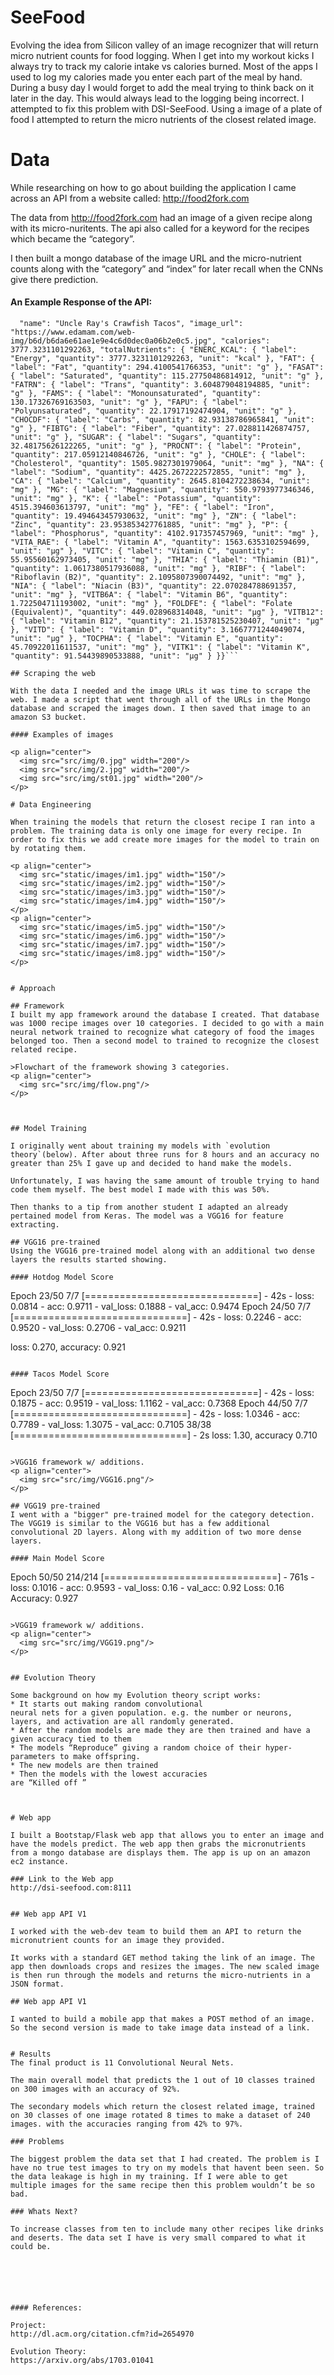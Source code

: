 # SeeFood

Evolving the idea from Silicon valley of an image recognizer that will return micro nutrient counts for food logging. When I get into my workout kicks I always try to track my calorie intake vs calories burned. Most of the apps I used to log my calories made you enter each part of the meal by hand. During a busy day I would forget to add the meal trying to think back on it later in the day. This would always lead to the logging being incorrect. I attempted to fix this problem with DSI-SeeFood. Using a image of a plate of food I attempted to return the micro nutrients of the closest related image.


# Data

While researching on how to go about building the application I came across an API from a website called:
http://food2fork.com

The data from http://food2fork.com had an image of a given recipe along with its micro-nuritents. The api also called for a keyword for the recipes which became the “category”.

I then built a mongo database of the image URL and the micro-nutrient counts along with the “category” and “index” for later recall when the CNNs give there prediction.

#### An Example Response of the API:

```
  "name": "Uncle Ray's Crawfish Tacos", "image_url": "https://www.edamam.com/web-img/b6d/b6da6e61ae1e9e4c6d0dec0a06b2e0c5.jpg", "calories": 3777.3231101292263, "totalNutrients": { "ENERC_KCAL": { "label": "Energy", "quantity": 3777.3231101292263, "unit": "kcal" }, "FAT": { "label": "Fat", "quantity": 294.4100541766353, "unit": "g" }, "FASAT": { "label": "Saturated", "quantity": 115.27750486814912, "unit": "g" }, "FATRN": { "label": "Trans", "quantity": 3.604879048194885, "unit": "g" }, "FAMS": { "label": "Monounsaturated", "quantity": 130.17326769163503, "unit": "g" }, "FAPU": { "label": "Polyunsaturated", "quantity": 22.17917192474904, "unit": "g" }, "CHOCDF": { "label": "Carbs", "quantity": 82.93138786965841, "unit": "g" }, "FIBTG": { "label": "Fiber", "quantity": 27.028811426874757, "unit": "g" }, "SUGAR": { "label": "Sugars", "quantity": 32.48175626122265, "unit": "g" }, "PROCNT": { "label": "Protein", "quantity": 217.05912140846726, "unit": "g" }, "CHOLE": { "label": "Cholesterol", "quantity": 1505.9827301979064, "unit": "mg" }, "NA": { "label": "Sodium", "quantity": 4425.2672222572855, "unit": "mg" }, "CA": { "label": "Calcium", "quantity": 2645.8104272238634, "unit": "mg" }, "MG": { "label": "Magnesium", "quantity": 550.9793977346346, "unit": "mg" }, "K": { "label": "Potassium", "quantity": 4515.394603613797, "unit": "mg" }, "FE": { "label": "Iron", "quantity": 19.494643457930632, "unit": "mg" }, "ZN": { "label": "Zinc", "quantity": 23.953853427761885, "unit": "mg" }, "P": { "label": "Phosphorus", "quantity": 4102.917357457969, "unit": "mg" }, "VITA_RAE": { "label": "Vitamin A", "quantity": 1563.6353102594699, "unit": "µg" }, "VITC": { "label": "Vitamin C", "quantity": 55.95560162973405, "unit": "mg" }, "THIA": { "label": "Thiamin (B1)", "quantity": 1.0617380517936088, "unit": "mg" }, "RIBF": { "label": "Riboflavin (B2)", "quantity": 2.1095807390074492, "unit": "mg" }, "NIA": { "label": "Niacin (B3)", "quantity": 22.070284788691357, "unit": "mg" }, "VITB6A": { "label": "Vitamin B6", "quantity": 1.722504711193002, "unit": "mg" }, "FOLDFE": { "label": "Folate (Equivalent)", "quantity": 449.028968314048, "unit": "µg" }, "VITB12": { "label": "Vitamin B12", "quantity": 21.153781525230407, "unit": "µg" }, "VITD": { "label": "Vitamin D", "quantity": 3.1667771244049074, "unit": "µg" }, "TOCPHA": { "label": "Vitamin E", "quantity": 45.70922011611537, "unit": "mg" }, "VITK1": { "label": "Vitamin K", "quantity": 91.54439890533888, "unit": "µg" } }}```

## Scraping the web

With the data I needed and the image URLs it was time to scrape the web. I made a script that went through all of the URLs in the Mongo database and scraped the images down. I then saved that image to an amazon S3 bucket.

#### Examples of images

<p align="center">
  <img src="src/img/0.jpg" width="200"/>
  <img src="src/img/2.jpg" width="200"/>
  <img src="src/img/st01.jpg" width="200"/>
</p>

# Data Engineering

When training the models that return the closest recipe I ran into a problem. The training data is only one image for every recipe. In order to fix this we add create more images for the model to train on by rotating them.

<p align="center">
  <img src="static/images/im1.jpg" width="150"/>
  <img src="static/images/im2.jpg" width="150"/>
  <img src="static/images/im3.jpg" width="150"/>
  <img src="static/images/im4.jpg" width="150"/>
</p>
<p align="center">
  <img src="static/images/im5.jpg" width="150"/>
  <img src="static/images/im6.jpg" width="150"/>
  <img src="static/images/im7.jpg" width="150"/>
  <img src="static/images/im8.jpg" width="150"/>
</p>


# Approach

## Framework
I built my app framework around the database I created. That database was 1000 recipe images over 10 categories. I decided to go with a main neural network trained to recognize what category of food the images belonged too. Then a second model to trained to recognize the closest related recipe.

>Flowchart of the framework showing 3 categories.
<p align="center">
  <img src="src/img/flow.png"/>
</p>



## Model Training

I originally went about training my models with `evolution theory`(below). After about three runs for 8 hours and an accuracy no greater than 25% I gave up and decided to hand make the models.

Unfortunately, I was having the same amount of trouble trying to hand code them myself. The best model I made with this was 50%.

Then thanks to a tip from another student I adapted an already pertained model from Keras. The model was a VGG16 for feature extracting.

## VGG16 pre-trained
Using the VGG16 pre-trained model along with an additional two dense layers the results started showing.

#### Hotdog Model Score

```
Epoch 23/50
7/7 [==============================] - 42s - loss: 0.0814 - acc: 0.9711 - val_loss: 0.1888 - val_acc: 0.9474
Epoch 24/50
7/7 [==============================] - 42s - loss: 0.2246 - acc: 0.9520 - val_loss: 0.2706 - val_acc: 0.9211

loss: 0.270, accuracy: 0.921
```

#### Tacos Model Score

```
Epoch 23/50
7/7 [==============================] - 42s - loss: 0.1875 - acc: 0.9519 - val_loss: 1.1162 - val_acc: 0.7368
Epoch 44/50
7/7 [==============================] - 42s - loss: 1.0346 - acc: 0.7789 - val_loss: 1.3075 - val_acc: 0.7105
38/38 [==============================] - 2s
loss: 1.30, accuracy 0.710
```

>VGG16 framework w/ additions.
<p align="center">
  <img src="src/img/VGG16.png"/>
</p>

## VGG19 pre-trained
I went with a "bigger" pre-trained model for the category detection. The VGG19 is similar to the VGG16 but has a few additional convolutional 2D layers. Along with my addition of two more dense layers.

#### Main Model Score

```
Epoch 50/50
214/214 [==============================] - 761s - loss: 0.1016 - acc: 0.9593 - val_loss: 0.16 - val_acc: 0.92
Loss: 0.16 Accuracy: 0.927
```

>VGG19 framework w/ additions.
<p align="center">
  <img src="src/img/VGG19.png"/>
</p>


## Evolution Theory

Some background on how my Evolution theory script works:
* It starts out making random convolutional
neural nets for a given population. e.g. the number or neurons, layers, and activation are all randomly generated.
* After the random models are made they are then trained and have a given accuracy tied to them
* The models “Reproduce” giving a random choice of their hyper-parameters to make offspring.
* The new models are then trained
* Then the models with the lowest accuracies
are “Killed off ”



# Web app

I built a Bootstap/Flask web app that allows you to enter an image and have the models predict. The web app then grabs the micronutrients from a mongo database are displays them. The app is up on an amazon ec2 instance.

### Link to the Web app
http://dsi-seefood.com:8111


## Web app API V1

I worked with the web-dev team to build them an API to return the micronutrient counts for an image they provided.

It works with a standard GET method taking the link of an image. The app then downloads crops and resizes the images. The new scaled image is then run through the models and returns the micro-nutrients in a JSON format.

## Web app API V1

I wanted to build a mobile app that makes a POST method of an image. So the second version is made to take image data instead of a link.


# Results
The final product is 11 Convolutional Neural Nets.

The main overall model that predicts the 1 out of 10 classes trained on 300 images with an accuracy of 92%.

The secondary models which return the closest related image, trained on 30 classes of one image rotated 8 times to make a dataset of 240 images. with the accuracies ranging from 42% to 97%.

### Problems

The biggest problem the data set that I had created. The problem is I have no true test images to try on my models that havent been seen. So the data leakage is high in my training. If I were able to get multiple images for the same recipe then this problem wouldn’t be so bad.

### Whats Next?

To increase classes from ten to include many other recipes like drinks and deserts. The data set I have is very small compared to what it could be.






#### References:

Project:
http://dl.acm.org/citation.cfm?id=2654970

Evolution Theory:
https://arxiv.org/abs/1703.01041
